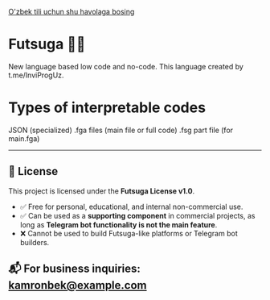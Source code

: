 [O'zbek tili uchun shu havolaga bosing](README.uz.md)

# Futsuga 🧠✨
New language based low code and no-code. This language created by t.me/InviProgUz.

# Types of interpretable codes
JSON (specialized)
.fga files (main file or full code)
.fsg part file (for main.fga)

---
## 📜 License

This project is licensed under the **Futsuga License v1.0**.

- ✅ Free for personal, educational, and internal non-commercial use.
- ✅ Can be used as a **supporting component** in commercial projects, as long as **Telegram bot functionality is not the main feature**.
- ❌ Cannot be used to build Futsuga-like platforms or Telegram bot builders.

📬 For business inquiries: kamronbek@example.com
---